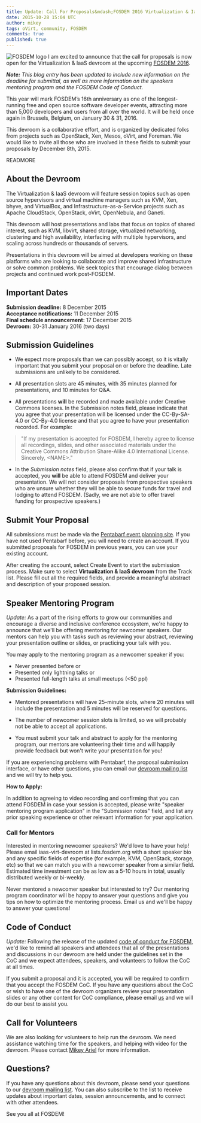 ```yaml
---
title: Update: Call For Proposals&mdash;FOSDEM 2016 Virtualization & IaaS DevRoom
date: 2015-10-28 15:04 UTC
author: mikey
tags: oVirt, community, FOSDEM
comments: true
published: true
---
```

![FOSDEM logo](blog/fosdem2015.png) I am excited to announce that the call for proposals is now open for the Virtualization & IaaS devroom at the upcoming [FOSDEM 2016](https://fosdem.org/2016/).

_**Note:** This blog entry has been updated to include new information on the deadline for submittal, as well as more information on the speakers mentoring program and the FOSDEM Code of Conduct._

This year will mark FOSDEM’s 16th anniversary as one of the longest-running free and open source software developer events, attracting more than 5,000 developers and users from all over the world. It will be held once again in Brussels, Belgium, on January 30 & 31, 2016.

This devroom is a collaborative effort, and is organized by dedicated folks from projects such as OpenStack, Xen, Mesos, oVirt, and Foreman. We would like to invite all those who are involved in these fields to submit your proposals by December 8th, 2015.

READMORE

## About the Devroom

The Virtualization & IaaS devroom will feature session topics such as open source hypervisors and virtual machine managers such as KVM, Xen, bhyve, and VirtualBox, and Infrastructure-as-a-Service projects such as Apache CloudStack, OpenStack, oVirt, OpenNebula, and Ganeti.

This devroom will host presentations and labs that focus on topics of shared interest, such as KVM, libvirt, shared storage, virtualized networking, clustering and high availability, interfacing with multiple hypervisors, and scaling across hundreds or thousands of servers.

Presentations in this devroom will be aimed at developers working on these platforms who are looking to collaborate and improve shared infrastructure or solve common problems. We seek topics that encourage dialog between projects and continued work post-FOSDEM.

## Important Dates

**Submission deadline:** 8 December 2015<br>
**Acceptance notifications:** 11 December 2015<br>
**Final schedule announcement:** 17 December 2015<br>
**Devroom:** 30-31 January 2016 (two days)

## Submission Guidelines

* We expect more proposals than we can possibly accept, so it is vitally important that you submit your proposal on or before the deadline. Late submissions are unlikely to be considered.

* All presentation slots are 45 minutes, with 35 minutes planned for presentations, and 10 minutes for Q&A.

* All presentations **will** be recorded and made available under Creative Commons licenses. In the Submission notes field, please indicate that you agree that your presentation will be licensed under the CC-By-SA-4.0 or CC-By-4.0 license and that you agree to have your presentation recorded. For example:

> "If my presentation is accepted for FOSDEM, I hereby agree to license all recordings, slides, and other associated materials under the Creative Commons Attribution Share-Alike 4.0 International License. Sincerely, \<NAME\>."

* In the *Submission notes* field, please also confirm that if your talk is accepted, you **will** be able to attend FOSDEM and deliver your presentation. We will not consider proposals from prospective speakers who are unsure whether they will be able to secure funds for travel and lodging to attend FOSDEM. (Sadly, we are not able to offer travel funding for prospective speakers.)

## Submit Your Proposal

All submissions must be made via the [Pentabarf event planning site](https://penta.fosdem.org/submission/FOSDEM16). If you have not used Pentabarf before, you will need to create an account. If you submitted proposals for FOSDEM in previous years, you can use your existing account.

After creating the account, select Create Event to start the submission process. Make sure to select **Virtualization & IaaS devroom** from the Track list. Please fill out all the required fields, and provide a meaningful abstract and description of your proposed session.

## Speaker Mentoring Program

*Update:* As a part of the rising efforts to grow our communities and encourage a diverse and inclusive conference ecosystem, we're happy to announce that we'll be offering mentoring for newcomer speakers. Our mentors can help you with tasks such as reviewing your abstract, reviewing your presentation outline or slides, or practicing your talk with you.

You may apply to the mentoring program as a newcomer speaker if you:

* Never presented before or
* Presented only lightning talks or
* Presented full-length talks at small meetups (<50 ppl)

**Submission Guidelines:**

* Mentored presentations will have 25-minute slots, where 20 minutes will include the presentation and 5 minutes will be reserved for questions.

* The number of newcomer session slots is limited, so we will probably not be able to accept all applications.

* You must submit your talk and abstract to apply for the mentoring program, our mentors are volunteering their time and will happily provide feedback but won't write your presentation for you!

If you are experiencing problems with Pentabarf, the proposal submission interface, or have other questions, you can email our [devroom mailing list](mailto:iaas-virt-devroom@lists.fosdem.org
) and we will try to help you.

**How to Apply:**

In addition to agreeing to video recording and confirming that you can attend FOSDEM in case your session is accepted, please write "speaker mentoring program application" in the "Submission notes" field, and list any prior speaking experience or other relevant information for your application.

### Call for Mentors

Interested in mentoring newcomer speakers? We'd love to have your help! Please email iaas-virt-devroom at lists.fosdem.org with a short speaker bio and any specific fields of expertise (for example, KVM, OpenStack, storage, etc) so that we can match you with a newcomer speaker from a similar field. Estimated time investment can be as low as a 5-10 hours in total, usually distributed weekly or bi-weekly.

Never mentored a newcomer speaker but interested to try? Our mentoring program coordinator will be happy to answer your questions and give you tips on how to optimize the mentoring process. Email us and we'll be happy to answer your questions!

## Code of Conduct

*Update:* Following the release of the updated [code of conduct for FOSDEM](https://www.fosdem.org/2016/practical/conduct/), we'd like to remind all speakers and attendees that all of the presentations and discussions in our devroom are held under the guidelines set in the CoC and we expect attendees, speakers, and volunteers to follow the CoC at all times.

If you submit a proposal and it is accepted, you will be required to confirm that you accept the FOSDEM CoC. If you have any questions about the CoC or wish to have one of the devroom organizers review your presentation slides or any other content for CoC compliance, please email [us](mailto:iaas-virt-devroom@lists.fosdem.org) and we will do our best to assist you.

## Call for Volunteers

We are also looking for volunteers to help run the devroom. We need assistance watching time for the speakers, and helping with video for the devroom. Please contact [Mikey Ariel](mailto:mariel@redhat.com) for more information.

## Questions?

If you have any questions about this devroom, please send your questions to our [devroom mailing list](mailto:iaas-virt-devroom@lists.fosdem.org). You can also subscribe to the list to receive updates about important dates, session announcements, and to connect with other attendees.

See you all at FOSDEM!
